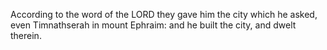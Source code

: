According to the word of the LORD they gave him the city which he asked, even Timnathserah in mount Ephraim: and he built the city, and dwelt therein.
